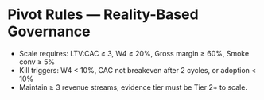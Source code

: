 # Pivot Rules — Reality-Based Governance
- Scale requires: LTV:CAC ≥ 3, W4 ≥ 20%, Gross margin ≥ 60%, Smoke conv ≥ 5%
- Kill triggers: W4 < 10%, CAC not breakeven after 2 cycles, or adoption < 10%
- Maintain ≥ 3 revenue streams; evidence tier must be Tier 2+ to scale.
